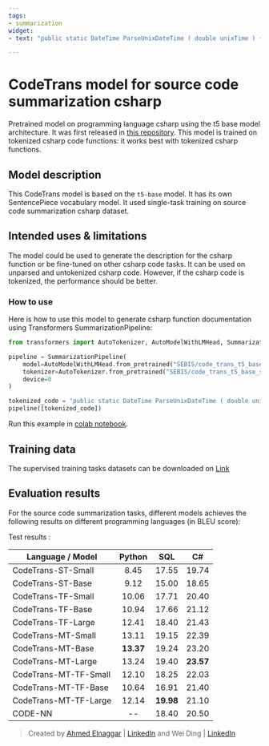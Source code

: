 ```yaml
---
tags:
- summarization
widget:
- text: "public static DateTime ParseUnixDateTime ( double unixTime ) { var dt = new DateTime ( CODE_INTEGER , CODE_INTEGER , CODE_INTEGER , CODE_INTEGER , CODE_INTEGER , CODE_INTEGER , CODE_INTEGER , System . DateTimeKind . Utc ) ; dt = dt . AddSeconds ( unixTimeStamp ) . ToLocalTime ( ) ; return dt ; }"

---
```




# CodeTrans model for source code summarization csharp
Pretrained model on programming language csharp using the t5 base model architecture. It was first released in
[this repository](https://github.com/agemagician/CodeTrans). This model is trained on tokenized csharp code functions: it works best with tokenized csharp functions.


## Model description

This CodeTrans model is based on the `t5-base` model. It has its own SentencePiece vocabulary model. It used single-task training on source code summarization csharp dataset.

## Intended uses & limitations

The model could be used to generate the description for the csharp function or be fine-tuned on other csharp code tasks. It can be used on unparsed and untokenized csharp code. However, if the csharp code is tokenized, the performance should be better.

### How to use

Here is how to use this model to generate csharp function documentation using Transformers SummarizationPipeline:

```python
from transformers import AutoTokenizer, AutoModelWithLMHead, SummarizationPipeline

pipeline = SummarizationPipeline(
    model=AutoModelWithLMHead.from_pretrained("SEBIS/code_trans_t5_base_source_code_summarization_csharp"),
    tokenizer=AutoTokenizer.from_pretrained("SEBIS/code_trans_t5_base_source_code_summarization_csharp", skip_special_tokens=True),
    device=0
)

tokenized_code = "public static DateTime ParseUnixDateTime ( double unixTime ) { var dt = new DateTime ( CODE_INTEGER , CODE_INTEGER , CODE_INTEGER , CODE_INTEGER , CODE_INTEGER , CODE_INTEGER , CODE_INTEGER , System . DateTimeKind . Utc ) ; dt = dt . AddSeconds ( unixTimeStamp ) . ToLocalTime ( ) ; return dt ; }"
pipeline([tokenized_code])
```
Run this example in [colab notebook](https://github.com/agemagician/CodeTrans/blob/main/prediction/single%20task/source%20code%20summarization/csharp/base_model.ipynb).
## Training data

The supervised training tasks datasets can be downloaded on [Link](https://www.dropbox.com/sh/488bq2of10r4wvw/AACs5CGIQuwtsD7j_Ls_JAORa/finetuning_dataset?dl=0&subfolder_nav_tracking=1)


## Evaluation results

For the source code summarization tasks, different models achieves the following results on different programming languages (in BLEU score):

Test results :

|   Language / Model   |     Python     |       SQL      |       C#       |
| -------------------- | :------------: | :------------: | :------------: |
|   CodeTrans-ST-Small    |      8.45      |     17.55      |     19.74      |
|   CodeTrans-ST-Base     |      9.12      |     15.00      |     18.65      | 
|   CodeTrans-TF-Small    |     10.06      |     17.71      |     20.40      |
|   CodeTrans-TF-Base     |     10.94      |     17.66      |     21.12      |
|   CodeTrans-TF-Large    |     12.41      |     18.40      |     21.43      |
|   CodeTrans-MT-Small    |     13.11      |     19.15      |     22.39      |
|   CodeTrans-MT-Base     |   **13.37**    |     19.24      |     23.20      |
|   CodeTrans-MT-Large    |     13.24      |     19.40      |   **23.57**    |
|   CodeTrans-MT-TF-Small |     12.10      |     18.25      |     22.03      |
|   CodeTrans-MT-TF-Base  |     10.64      |     16.91      |     21.40      |
|   CodeTrans-MT-TF-Large |     12.14      |   **19.98**    |     21.10      |
|   CODE-NN   |       --       |     18.40      |     20.50      |


> Created by [Ahmed Elnaggar](https://twitter.com/Elnaggar_AI) | [LinkedIn](https://www.linkedin.com/in/prof-ahmed-elnaggar/) and Wei Ding | [LinkedIn](https://www.linkedin.com/in/wei-ding-92561270/)

